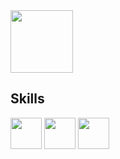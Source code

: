 <img src="https://www.svgrepo.com/show/39989/welcome.svg" width="100px">


<h2>Skills</h2>


<div style="display: inline-block;">
    <img src="https://cdn.jsdelivr.net/gh/devicons/devicon@latest/icons/dot-net/dot-net-plain-wordmark.svg" width="50px">
    <img src="https://cdn.jsdelivr.net/gh/devicons/devicon@latest/icons/microsoftsqlserver/microsoftsqlserver-plain-wordmark.svg" width="50px">
    <img src="https://cdn.jsdelivr.net/gh/devicons/devicon@latest/icons/mysql/mysql-original-wordmark.svg" width="50px">
</div>

